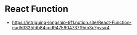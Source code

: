 # React Function

- https://intriguing-longship-9f1.notion.site/React-Function-ead50325fdb84ccd9475904737f9db3c?pvs=4